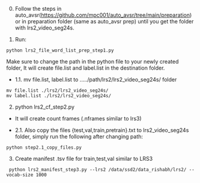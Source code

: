 0. Follow the steps in auto_avsr(https://github.com/mpc001/auto_avsr/tree/main/preparation) or in preparation folder (same as auto_avsr prep) until you get the folder with lrs2_video_seg24s.


1. Run: 
```
python lrs2_file_word_list_prep_step1.py 
```
Make sure to change the path in the python file to your newly created folder, It will create file.list and label.list in the destination folder. 

- 1.1. mv file.list, label.list to ...../path/lrs2/lrs2_video_seg24s/ folder
```
mv file.list ./lrs2/lrs2_video_seg24s/
mv label.list ./lrs2/lrs2_video_seg24s/
```
2.  python lrs2_cf_step2.py
- It will create count frames (.nframes similar to lrs3)

- 2.1. Also copy the files {test,val,train,pretrain}.txt to lrs2_video_seg24s folder, simply run the following after changing path:
```
python step2.1_copy_files.py 
```

3. Create manifest .tsv file for train,test,val similar to LRS3
```
 python lrs2_manifest_step3.py --lrs2 /data/ssd2/data_rishabh/lrs2/ --vocab-size 1000
```

